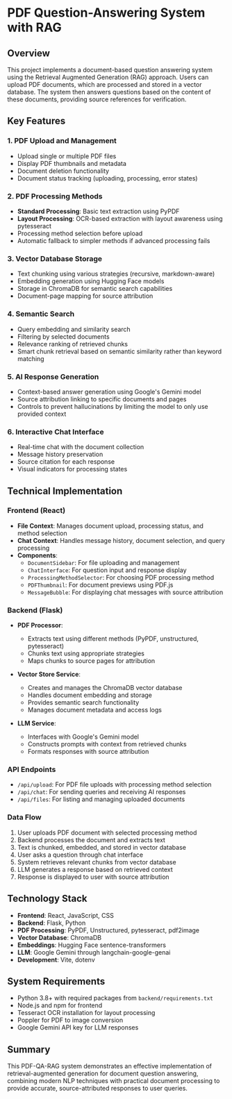 # PDF Question-Answering System with RAG

## Overview
This project implements a document-based question answering system using the Retrieval Augmented Generation (RAG) approach. Users can upload PDF documents, which are processed and stored in a vector database. The system then answers questions based on the content of these documents, providing source references for verification.

## Key Features

### 1. PDF Upload and Management
- Upload single or multiple PDF files
- Display PDF thumbnails and metadata
- Document deletion functionality
- Document status tracking (uploading, processing, error states)

### 2. PDF Processing Methods
- **Standard Processing**: Basic text extraction using PyPDF
- **Layout Processing**: OCR-based extraction with layout awareness using pytesseract
- Processing method selection before upload
- Automatic fallback to simpler methods if advanced processing fails

### 3. Vector Database Storage
- Text chunking using various strategies (recursive, markdown-aware)
- Embedding generation using Hugging Face models
- Storage in ChromaDB for semantic search capabilities
- Document-page mapping for source attribution

### 4. Semantic Search
- Query embedding and similarity search
- Filtering by selected documents
- Relevance ranking of retrieved chunks
- Smart chunk retrieval based on semantic similarity rather than keyword matching

### 5. AI Response Generation
- Context-based answer generation using Google's Gemini model
- Source attribution linking to specific documents and pages
- Controls to prevent hallucinations by limiting the model to only use provided context

### 6. Interactive Chat Interface
- Real-time chat with the document collection
- Message history preservation
- Source citation for each response
- Visual indicators for processing states

## Technical Implementation

### Frontend (React)
- **File Context**: Manages document upload, processing status, and method selection
- **Chat Context**: Handles message history, document selection, and query processing
- **Components**:
  - `DocumentSidebar`: For file uploading and management
  - `ChatInterface`: For question input and response display
  - `ProcessingMethodSelector`: For choosing PDF processing method
  - `PDFThumbnail`: For document previews using PDF.js
  - `MessageBubble`: For displaying chat messages with source attribution

### Backend (Flask)
- **PDF Processor**: 
  - Extracts text using different methods (PyPDF, unstructured, pytesseract)
  - Chunks text using appropriate strategies
  - Maps chunks to source pages for attribution
  
- **Vector Store Service**:
  - Creates and manages the ChromaDB vector database
  - Handles document embedding and storage
  - Provides semantic search functionality
  - Manages document metadata and access logs

- **LLM Service**:
  - Interfaces with Google's Gemini model
  - Constructs prompts with context from retrieved chunks
  - Formats responses with source attribution

### API Endpoints
- `/api/upload`: For PDF file uploads with processing method selection
- `/api/chat`: For sending queries and receiving AI responses
- `/api/files`: For listing and managing uploaded documents

### Data Flow
1. User uploads PDF document with selected processing method
2. Backend processes the document and extracts text
3. Text is chunked, embedded, and stored in vector database
4. User asks a question through chat interface
5. System retrieves relevant chunks from vector database
6. LLM generates a response based on retrieved context
7. Response is displayed to user with source attribution

## Technology Stack
- **Frontend**: React, JavaScript, CSS
- **Backend**: Flask, Python
- **PDF Processing**: PyPDF, Unstructured, pytesseract, pdf2image
- **Vector Database**: ChromaDB
- **Embeddings**: Hugging Face sentence-transformers
- **LLM**: Google Gemini through langchain-google-genai
- **Development**: Vite, dotenv

## System Requirements
- Python 3.8+ with required packages from `backend/requirements.txt`
- Node.js and npm for frontend
- Tesseract OCR installation for layout processing
- Poppler for PDF to image conversion
- Google Gemini API key for LLM responses

## Summary
This PDF-QA-RAG system demonstrates an effective implementation of retrieval-augmented generation for document question answering, combining modern NLP techniques with practical document processing to provide accurate, source-attributed responses to user queries.